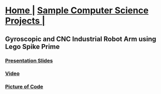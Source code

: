 # [Home |](../index.md) [Sample Computer Science Projects |](./projects.md)
## Gyroscopic and CNC Industrial Robot Arm using Lego Spike Prime

### [Presentation Slides](../assets/Robot_Arm_Presentation.pdf)
### [Video](https://docs.google.com/presentation/d/e/2PACX-1vQ55P9Jl4bWMLuDdTYHnKCTgC8TtImCBKBVmYsNfdNv4r8pwtF7PZJ5y7XWi9NBuL5uGt_-ckjhT2kb/pub?start=true&loop=true&delayms=5000)
### [Picture of Code](../assets/legoRobotArm_Code.png)


